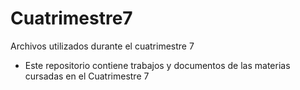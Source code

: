 # Cuatrimestre7
Archivos utilizados durante el cuatrimestre 7

* Este repositorio contiene trabajos y documentos de las materias cursadas en el Cuatrimestre 7
